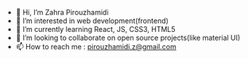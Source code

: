 - 👋 Hi, I’m Zahra Pirouzhamidi
- 👀 I’m interested in web development(frontend)
- 🌱 I’m currently learning React, JS, CSS3, HTML5
- 💞️ I’m looking to collaborate on open source projects(like material UI)
- 📫 How to reach me : pirouzhamidi.z@gmail.com

<!---
zahra-pirouz/zahra-pirouz is a ✨ special ✨ repository because its `README.md` (this file) appears on your GitHub profile.
You can click the Preview link to take a look at your changes.
--->
